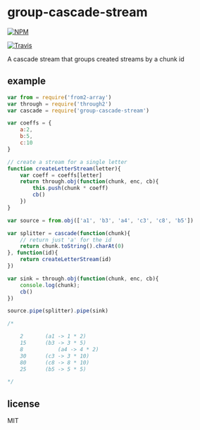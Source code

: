 group-cascade-stream
====================

[![NPM](https://nodei.co/npm/group-cascade-stream.png?global=true)](https://nodei.co/npm/group-cascade-stream/)

[![Travis](http://img.shields.io/travis/binocarlos/group-cascade-stream.svg?style=flat)](https://travis-ci.org/binocarlos/group-cascade-stream)

A cascade stream that groups created streams by a chunk id

## example

```js
var from = require('from2-array')
var through = require('through2')
var cascade = require('group-cascade-stream')

var coeffs = {
	a:2,
	b:5,
	c:10
}

// create a stream for a single letter
function createLetterStream(letter){
	var coeff = coeffs[letter]
	return through.obj(function(chunk, enc, cb){
		this.push(chunk * coeff)
		cb()
	})
}

var source = from.obj(['a1', 'b3', 'a4', 'c3', 'c8', 'b5'])

var splitter = cascade(function(chunk){
	// return just 'a' for the id
	return chunk.toString().charAt(0)
}, function(id){
	return createLetterStream(id)
})

var sink = through.obj(function(chunk, enc, cb){
	console.log(chunk);
	cb()
})

source.pipe(splitter).pipe(sink)

/*

	2 		(a1 -> 1 * 2)
	15		(b3 -> 3 * 5)
	8			(a4 -> 4 * 2)
	30		(c3 -> 3 * 10)
	80		(c8 -> 8 * 10)
	25		(b5 -> 5 * 5)

*/
```

## license

MIT